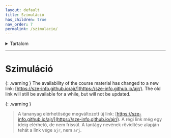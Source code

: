 ```yaml
---
layout: default
title: Szimuláció
has_children: true
nav_order: 7
permalink: /szimulacio/
---
```


 

<details markdown="block">
  <summary>
    Tartalom
  </summary>
  {: .text-delta }
1. TOC
{:toc}
</details>

---


# Szimuláció


{: .warning }
The availability of the course material has changed to a new link: [https://sze-info.github.io/ajr/](https://sze-info.github.io/ajr/). The old link will still be available for a while, but will not be updated. 

{: .warning }
> A tananyag elérhetősége megváltozott új link: [https://sze-info.github.io/ajr/](https://sze-info.github.io/ajr/). A régi link még egy ideig elérhető, de nem frissül. A tantágy nevének rövidítése alapján tehát a link vége `ajr`, nem `arj`.
